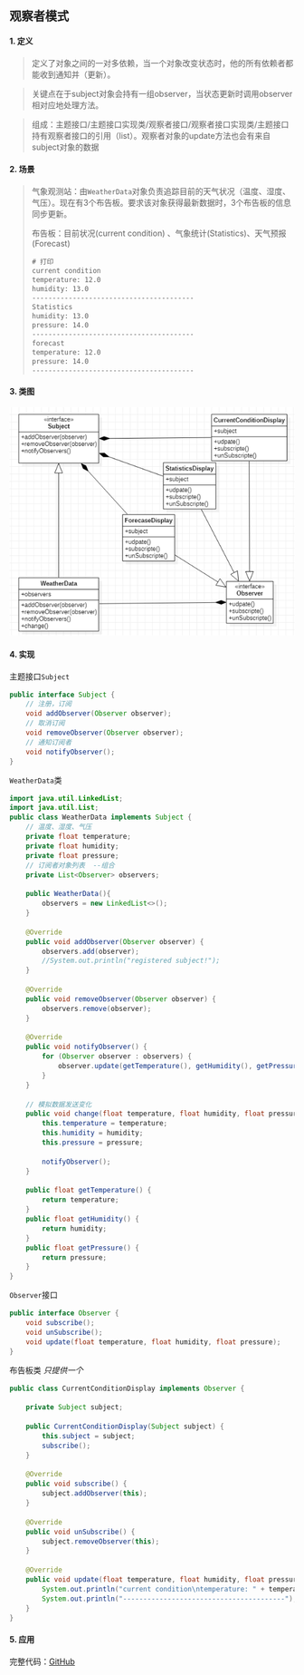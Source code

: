 ## 观察者模式

#### 1. 定义

> 定义了对象之间的一对多依赖，当一个对象改变状态时，他的所有依赖者都能收到通知并（更新）。

> 关键点在于subject对象会持有一组observer，当状态更新时调用observer相对应地处理方法。

> 组成：主题接口/主题接口实现类/观察者接口/观察者接口实现类/主题接口持有观察者接口的引用（list）。观察者对象的update方法也会有来自subject对象的数据

#### 2. 场景

> 气象观测站：由`WeatherData`对象负责追踪目前的天气状况（温度、湿度、气压）。现在有3个布告板。要求该对象获得最新数据时，3个布告板的信息同步更新。
>
> 布告板：目前状况(current condition) 、气象统计(Statistics)、天气预报(Forecast)
>
> ```properties
> # 打印
> current condition
> temperature: 12.0
> humidity: 13.0
> ----------------------------------------
> Statistics
> humidity: 13.0
> pressure: 14.0
> ----------------------------------------
> forecast
> temperature: 12.0
> pressure: 14.0
> ----------------------------------------
> ```

#### 3. 类图

![](./class-diagram/observer-class-diagram.png)

#### 4. 实现

主题接口`Subject`

```java
public interface Subject {
    // 注册，订阅
    void addObserver(Observer observer);
    // 取消订阅
    void removeObserver(Observer observer);
    // 通知订阅者
    void notifyObserver();
}
```

`WeatherData`类

```java
import java.util.LinkedList;
import java.util.List;
public class WeatherData implements Subject {
    // 温度、湿度、气压
    private float temperature;
    private float humidity;
    private float pressure;
    // 订阅者对象列表  --组合
    private List<Observer> observers;

    public WeatherData(){
        observers = new LinkedList<>();
    }

    @Override
    public void addObserver(Observer observer) {
        observers.add(observer);
        //System.out.println("registered subject!");
    }

    @Override
    public void removeObserver(Observer observer) {
        observers.remove(observer);
    }

    @Override
    public void notifyObserver() {
        for (Observer observer : observers) {
            observer.update(getTemperature(), getHumidity(), getPressure());
        }
    }

    // 模拟数据发送变化
    public void change(float temperature, float humidity, float pressure){
        this.temperature = temperature;
        this.humidity = humidity;
        this.pressure = pressure;

        notifyObserver();
    }

    public float getTemperature() {
        return temperature;
    }
    public float getHumidity() {
        return humidity;
    }
    public float getPressure() {
        return pressure;
    }
}

```

`Observer`接口

```java
public interface Observer {
    void subscribe();
    void unSubscribe();
    void update(float temperature, float humidity, float pressure);
}
```

 布告板类     *只提供一个*

```java
public class CurrentConditionDisplay implements Observer {

    private Subject subject;

    public CurrentConditionDisplay(Subject subject) {
        this.subject = subject;
        subscribe();
    }

    @Override
    public void subscribe() {
        subject.addObserver(this);
    }

    @Override
    public void unSubscribe() {
        subject.removeObserver(this);
    }

    @Override
    public void update(float temperature, float humidity, float pressure) {
        System.out.println("current condition\ntemperature: " + temperature + "\nhumidity: " + humidity);
        System.out.println("----------------------------------------");
    }
}
```

#### 5. 应用



完整代码：[GitHub](https://github.com/hongweihao/daily-study/tree/master/src/main/java/mkii/designPattern/observer)

